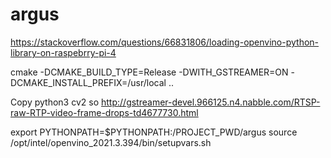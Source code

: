 # argus

https://stackoverflow.com/questions/66831806/loading-openvino-python-library-on-raspebrry-pi-4

cmake -DCMAKE_BUILD_TYPE=Release -DWITH_GSTREAMER=ON -DCMAKE_INSTALL_PREFIX=/usr/local ..

Copy python3 cv2 so
http://gstreamer-devel.966125.n4.nabble.com/RTSP-raw-RTP-video-frame-drops-td4677730.html

export PYTHONPATH=$PYTHONPATH:/PROJECT_PWD/argus
source /opt/intel/openvino_2021.3.394/bin/setupvars.sh

